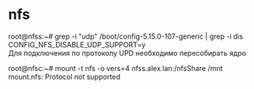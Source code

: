 # nfs

root@nfss:~# grep -i "udp" /boot/config-5.15.0-107-generic | grep -i dis
CONFIG_NFS_DISABLE_UDP_SUPPORT=y  
Для подключения по протоколу UPD необходимо пересобирать ядро  

root@nfsc:~# mount -t nfs -o vers=4 nfss.alex.lan:/nfsShare /mnt
mount.nfs: Protocol not supported